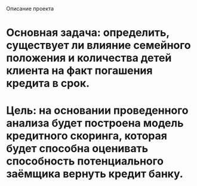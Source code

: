 Описание проекта

# Основная задача: определить, существует ли влияние семейного положения и количества детей клиента на факт погашения кредита в срок.

# Цель: на основании проведенного анализа будет построена модель кредитного скоринга, которая будет способна оценивать способность потенциального заёмщика вернуть кредит банку.
